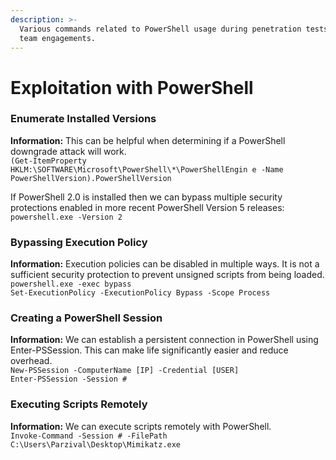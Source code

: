 ```yaml
---
description: >-
  Various commands related to PowerShell usage during penetration tests or red
  team engagements.
---
```


# Exploitation with PowerShell

### Enumerate Installed Versions

**Information:** This can be helpful when determining if a PowerShell downgrade attack will work.\
`(Get-ItemProperty HKLM:\SOFTWARE\Microsoft\PowerShell\*\PowerShellEngin e -Name PowerShellVersion).PowerShellVersion`

If PowerShell 2.0 is installed then we can bypass multiple security protections enabled in more recent PowerShell Version 5 releases:\
`powershell.exe -Version 2`

### Bypassing Execution Policy

**Information:** Execution policies can be disabled in multiple ways. It is not a sufficient security protection to prevent unsigned scripts from being loaded.\
`powershell.exe -exec bypass`\
`Set-ExecutionPolicy -ExecutionPolicy Bypass -Scope Process`

### Creating a PowerShell Session

**Information:** We can establish a persistent connection in PowerShell using Enter-PSSession. This can make life significantly easier and reduce overhead.\
`New-PSSession -ComputerName [IP] -Credential [USER]`\
`Enter-PSSession -Session #`

### Executing Scripts Remotely

**Information:** We can execute scripts remotely with PowerShell.\
`Invoke-Command -Session # -FilePath C:\Users\Parzival\Desktop\Mimikatz.exe`
